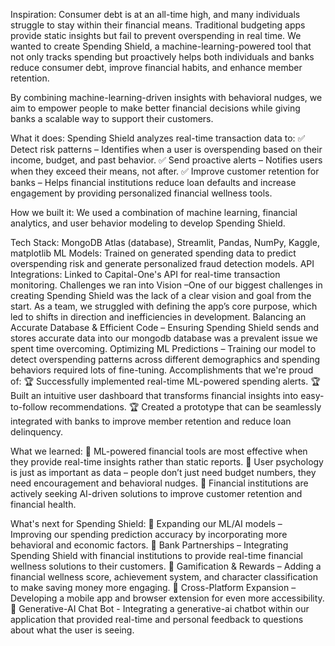 Inspiration:
Consumer debt is at an all-time high, and many individuals struggle to stay within their financial means. Traditional budgeting apps provide static insights but fail to prevent overspending in real time. We wanted to create Spending Shield, a machine-learning-powered tool that not only tracks spending but proactively helps both individuals and banks reduce consumer debt, improve financial habits, and enhance member retention.

By combining machine-learning-driven insights with behavioral nudges, we aim to empower people to make better financial decisions while giving banks a scalable way to support their customers.

What it does:
Spending Shield analyzes real-time transaction data to:
✅ Detect risk patterns – Identifies when a user is overspending based on their income, budget, and past behavior.
✅ Send proactive alerts – Notifies users when they exceed their means, not after.
✅ Improve customer retention for banks – Helps financial institutions reduce loan defaults and increase engagement by providing personalized financial wellness tools.

How we built it:
We used a combination of machine learning, financial analytics, and user behavior modeling to develop Spending Shield.

Tech Stack: MongoDB Atlas (database), Streamlit, Pandas, NumPy, Kaggle, matplotlib
ML Models: Trained on generated spending data to predict overspending risk and generate personalized fraud detection models.
API Integrations: Linked to Capital-One's API for real-time transaction monitoring.
Challenges we ran into
Vision –One of our biggest challenges in creating Spending Shield was the lack of a clear vision and goal from the start. As a team, we struggled with defining the app’s core purpose, which led to shifts in direction and inefficiencies in development.
Balancing an Accurate Database & Efficient Code – Ensuring Spending Shield sends and stores accurate data into our mongodb database was a prevalent issue we spent time overcoming.
Optimizing ML Predictions – Training our model to detect overspending patterns across different demographics and spending behaviors required lots of fine-tuning.
Accomplishments that we're proud of:
🏆 Successfully implemented real-time ML-powered spending alerts.
🏆 Built an intuitive user dashboard that transforms financial insights into easy-to-follow recommendations.
🏆 Created a prototype that can be seamlessly integrated with banks to improve member retention and reduce loan delinquency.

What we learned:
📌 ML-powered financial tools are most effective when they provide real-time insights rather than static reports.
📌 User psychology is just as important as data – people don’t just need budget numbers, they need encouragement and behavioral nudges.
📌 Financial institutions are actively seeking AI-driven solutions to improve customer retention and financial health.

What's next for Spending Shield:
🔹 Expanding our ML/AI models – Improving our spending prediction accuracy by incorporating more behavioral and economic factors.
🔹 Bank Partnerships – Integrating Spending Shield with financial institutions to provide real-time financial wellness solutions to their customers.
🔹 Gamification & Rewards – Adding a financial wellness score, achievement system, and character classification to make saving money more engaging. 🔹 Cross-Platform Expansion – Developing a mobile app and browser extension for even more accessibility. 🔹 Generative-AI Chat Bot - Integrating a generative-ai chatbot within our application that provided real-time and personal feedback to questions about what the user is seeing.
